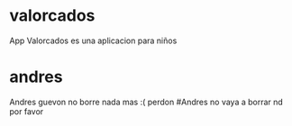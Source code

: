# valorcados
App Valorcados es una aplicacion para niños
# andres
Andres guevon no borre nada mas
:( perdon
#Andres no vaya a borrar nd por favor